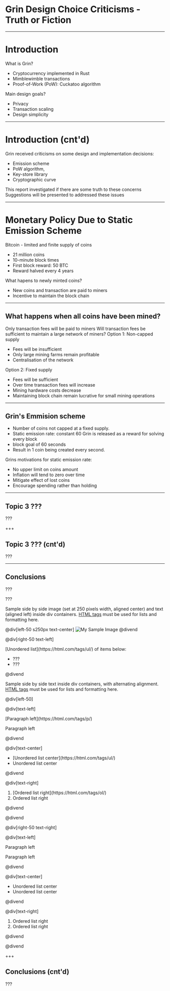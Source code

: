 # Grin Design Choice Criticisms - Truth or Fiction

---
# Introduction

What is Grin?
-  Cryptocurrency implemented in Rust
-  Mimblewimble transactions
-  Proof-of-Work (PoW): Cuckatoo algorithm

Main design goals?
- Privacy
- Transaction scaling
- Design simplicity 

---

# Introduction (cnt'd)

Grin received criticisms on some design and implementation decisions:
- Emission scheme
- PoW algorithm,
- Key-store library
- Cryptographic curve

This report investigated if there are some truth to these concerns
Suggestions will be presented to addressed these issues

---

# Monetary Policy Due to Static Emission Scheme

Bitcoin - limited and finite supply of coins
- 21 million coins
- 10-minute block times
-  First block reward: 50 BTC
-  Reward halved every 4 years

What hapens to newly minted coins?
 - New coins and transaction are paid to miners
 - Incentive to maintain the block chain
 
---

## What happens when all coins have been mined?

Only transaction fees will be paid to miners
Will transaction fees be sufficient to maintain a large network of miners?
Option 1: Non-capped supply
- Fees will be insufficient
- Only large mining farms remain profitable
- Centralisation of the network

Option 2: Fixed supply
- Fees will be sufficient
- Over time transaction fees will increase
- Mining hardware costs decrease
- Maintaining block chain remain lucrative for small mining operations

---

## Grin's Emmision scheme

- Number of coins not capped at a fixed supply.
- Static emission rate: constant 60 Grin is released as a reward for solving every block
- block goal of 60 seconds
- Result in 1 coin being created every second.

Grins motivations for static emission rate: 
- No upper limit on coins amount
- Inflation will tend to zero over time
- Mitigate effect of lost coins
- Encourage spending rather than holding

---

## Topic 3 ???

???

+++

## Topic 3 ??? (cnt'd)

???

---

## Conclusions

???

???

Sample side by side image (set at 250 pixels width, aligned center) and text (aligned left) inside div containers. [HTML tags](https://html.com/tags/) must be used for lists and formatting here.

@div[left-50 s250px text-center]
![My Sample Image](https://raw.githubusercontent.com/tari-labs/tari-university/grin/protocols/grin-design-choice-criticisms/sources/sample.PNG)
@divend

@div[right-50 text-left]

<p>[Unordered list](https://html.com/tags/ul/) of items below:

<ul>
<li>???
<li>???
</ul>
@divend

Sample side by side text inside div containers, with alternating alignment.  [HTML tags](https://html.com/tags/) must be used for lists and formatting here.

@div[left-50]

@div[text-left]

<p>[Paragraph left](https://html.com/tags/p/)
<p>Paragraph left


@divend

@div[text-center]

<ul>
<li>[Unordered list center](https://html.com/tags/ul/)
<li>Unordered list center
</ul>


@divend

@div[text-right]

<ol>
<li>[Ordered list right](https://html.com/tags/ol/)
<li>Ordered list right
</ol>


@divend

@divend



@div[right-50 text-right]

@div[text-left]

<p>Paragraph left
<p>Paragraph left


@divend

@div[text-center]

<ul>
<li>Unordered list center
<li>Unordered list center
</ul>


@divend

@div[text-right]

<ol>
<li>Ordered list right
<li>Ordered list right
</ol>


@divend

@divend

+++

## Conclusions (cnt'd)

???
